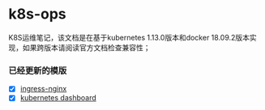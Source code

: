 # k8s-ops
K8S运维笔记，该文档是在基于kubernetes 1.13.0版本和docker 18.09.2版本实现，如果跨版本请阅读官方文档检查兼容性；

### 已经更新的模版
- [x] [ingress-nginx](https://github.com/vincentmei1734/k8s-ops/tree/master/ingress-nginx)
- [x] [kubernetes dashboard](https://github.com/vincentmei1734/k8s-ops/tree/master/kubernetes-dashboard)
